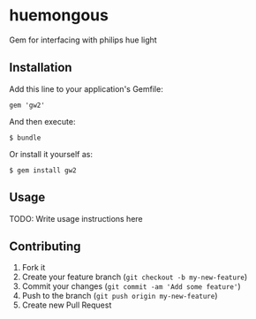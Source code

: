 huemongous
==========

Gem for interfacing with philips hue light


## Installation

Add this line to your application's Gemfile:

    gem 'gw2'

And then execute:

    $ bundle

Or install it yourself as:

    $ gem install gw2

## Usage

TODO: Write usage instructions here

## Contributing

1. Fork it
2. Create your feature branch (`git checkout -b my-new-feature`)
3. Commit your changes (`git commit -am 'Add some feature'`)
4. Push to the branch (`git push origin my-new-feature`)
5. Create new Pull Request
